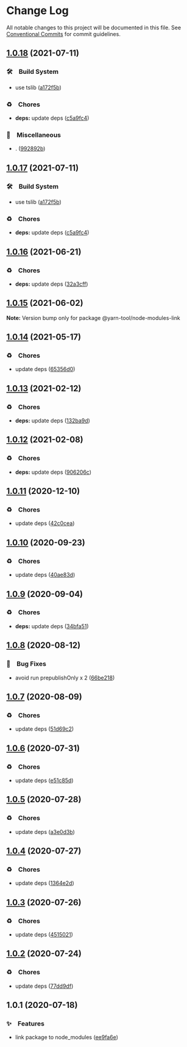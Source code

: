 # Change Log

All notable changes to this project will be documented in this file.
See [Conventional Commits](https://conventionalcommits.org) for commit guidelines.

## [1.0.18](https://github.com/bluelovers/ws-yarn-workspaces/compare/@yarn-tool/node-modules-link@1.0.16...@yarn-tool/node-modules-link@1.0.18) (2021-07-11)


### 🛠　Build System

* use tslib ([a172f5b](https://github.com/bluelovers/ws-yarn-workspaces/commit/a172f5b85b6b74256ebc8707435e0756adfd533a))


### ♻️　Chores

* **deps:** update deps ([c5a9fc4](https://github.com/bluelovers/ws-yarn-workspaces/commit/c5a9fc47e24cc599de16024f960b6dff12741d2f))


### 🔖　Miscellaneous

* . ([992892b](https://github.com/bluelovers/ws-yarn-workspaces/commit/992892bbf110cad2a8ee559521fc64506700e228))





## [1.0.17](https://github.com/bluelovers/ws-yarn-workspaces/compare/@yarn-tool/node-modules-link@1.0.16...@yarn-tool/node-modules-link@1.0.17) (2021-07-11)


### 🛠　Build System

* use tslib ([a172f5b](https://github.com/bluelovers/ws-yarn-workspaces/commit/a172f5b85b6b74256ebc8707435e0756adfd533a))


### ♻️　Chores

* **deps:** update deps ([c5a9fc4](https://github.com/bluelovers/ws-yarn-workspaces/commit/c5a9fc47e24cc599de16024f960b6dff12741d2f))





## [1.0.16](https://github.com/bluelovers/ws-yarn-workspaces/compare/@yarn-tool/node-modules-link@1.0.15...@yarn-tool/node-modules-link@1.0.16) (2021-06-21)


### ♻️　Chores

* **deps:** update deps ([32a3cff](https://github.com/bluelovers/ws-yarn-workspaces/commit/32a3cff85a28c9c7e26ab9e13860c025f9c32b1c))





## [1.0.15](https://github.com/bluelovers/ws-yarn-workspaces/compare/@yarn-tool/node-modules-link@1.0.14...@yarn-tool/node-modules-link@1.0.15) (2021-06-02)

**Note:** Version bump only for package @yarn-tool/node-modules-link





## [1.0.14](https://github.com/bluelovers/ws-yarn-workspaces/compare/@yarn-tool/node-modules-link@1.0.13...@yarn-tool/node-modules-link@1.0.14) (2021-05-17)


### ♻️　Chores

* update deps ([65356d0](https://github.com/bluelovers/ws-yarn-workspaces/commit/65356d095752ea1c9b5524380e1fcee659871562))





## [1.0.13](https://github.com/bluelovers/ws-yarn-workspaces/compare/@yarn-tool/node-modules-link@1.0.12...@yarn-tool/node-modules-link@1.0.13) (2021-02-12)


### ♻️　Chores

* **deps:** update deps ([132ba9d](https://github.com/bluelovers/ws-yarn-workspaces/commit/132ba9d8373adf141fb1824ade9c252be9ee2fd9))





## [1.0.12](https://github.com/bluelovers/ws-yarn-workspaces/compare/@yarn-tool/node-modules-link@1.0.11...@yarn-tool/node-modules-link@1.0.12) (2021-02-08)


### ♻️　Chores

* **deps:** update deps ([906206c](https://github.com/bluelovers/ws-yarn-workspaces/commit/906206ce453c9a3ee3d17f7cb80c4c3e8910785b))





## [1.0.11](https://github.com/bluelovers/ws-yarn-workspaces/compare/@yarn-tool/node-modules-link@1.0.10...@yarn-tool/node-modules-link@1.0.11) (2020-12-10)


### ♻️　Chores

* update deps ([42c0cea](https://github.com/bluelovers/ws-yarn-workspaces/commit/42c0cea71062526ba664c8b5cf0888c0d15a1359))





## [1.0.10](https://github.com/bluelovers/ws-yarn-workspaces/compare/@yarn-tool/node-modules-link@1.0.9...@yarn-tool/node-modules-link@1.0.10) (2020-09-23)


### ♻️　Chores

* update deps ([40ae83d](https://github.com/bluelovers/ws-yarn-workspaces/commit/40ae83d6ce841c55f3b2b0949adb0fe4f4956edf))





## [1.0.9](https://github.com/bluelovers/ws-yarn-workspaces/compare/@yarn-tool/node-modules-link@1.0.8...@yarn-tool/node-modules-link@1.0.9) (2020-09-04)


### ♻️　Chores

* **deps:** update deps ([34bfa51](https://github.com/bluelovers/ws-yarn-workspaces/commit/34bfa51ebe13e7d6b9289001c16cf3cfb33d477d))





## [1.0.8](https://github.com/bluelovers/ws-yarn-workspaces/compare/@yarn-tool/node-modules-link@1.0.7...@yarn-tool/node-modules-link@1.0.8) (2020-08-12)


### 🐛　Bug Fixes

* avoid run prepublishOnly x 2 ([66be218](https://github.com/bluelovers/ws-yarn-workspaces/commit/66be2186a617129e9c9594882ef2ccfa843c6a24))





## [1.0.7](https://github.com/bluelovers/ws-yarn-workspaces/compare/@yarn-tool/node-modules-link@1.0.6...@yarn-tool/node-modules-link@1.0.7) (2020-08-09)


### ♻️　Chores

* update deps ([51d69c2](https://github.com/bluelovers/ws-yarn-workspaces/commit/51d69c261f22c8b31b3a425a5ac5b3bfbc454310))





## [1.0.6](https://github.com/bluelovers/ws-yarn-workspaces/compare/@yarn-tool/node-modules-link@1.0.5...@yarn-tool/node-modules-link@1.0.6) (2020-07-31)


### ♻️　Chores

* update deps ([e51c85d](https://github.com/bluelovers/ws-yarn-workspaces/commit/e51c85d4bfa61af2686811b95502726bd48382c1))





## [1.0.5](https://github.com/bluelovers/ws-yarn-workspaces/compare/@yarn-tool/node-modules-link@1.0.4...@yarn-tool/node-modules-link@1.0.5) (2020-07-28)


### ♻️　Chores

* update deps ([a3e0d3b](https://github.com/bluelovers/ws-yarn-workspaces/commit/a3e0d3b656760823bbab877a61ac61ea3f8a00c5))





## [1.0.4](https://github.com/bluelovers/ws-yarn-workspaces/compare/@yarn-tool/node-modules-link@1.0.3...@yarn-tool/node-modules-link@1.0.4) (2020-07-27)


### ♻️　Chores

* update deps ([1364e2d](https://github.com/bluelovers/ws-yarn-workspaces/commit/1364e2dbef11e5ff81ac4f69b4fad219ecaf42fa))





## [1.0.3](https://github.com/bluelovers/ws-yarn-workspaces/compare/@yarn-tool/node-modules-link@1.0.2...@yarn-tool/node-modules-link@1.0.3) (2020-07-26)


### ♻️　Chores

* update deps ([4515021](https://github.com/bluelovers/ws-yarn-workspaces/commit/4515021e6d8f82a1d2fe9817c8f767def709e6eb))





## [1.0.2](https://github.com/bluelovers/ws-yarn-workspaces/compare/@yarn-tool/node-modules-link@1.0.1...@yarn-tool/node-modules-link@1.0.2) (2020-07-24)


### ♻️　Chores

* update deps ([77dd9df](https://github.com/bluelovers/ws-yarn-workspaces/commit/77dd9df0bda1c480c2910df46381b0bfb3b21871))





## 1.0.1 (2020-07-18)


### ✨　Features

* link package to node_modules ([ee9fa6e](https://github.com/bluelovers/ws-yarn-workspaces/commit/ee9fa6e95a59d09a8fabd3504b3bb781f7d61994))
